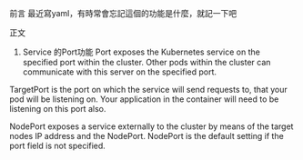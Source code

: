 前言
  最近寫yaml，有時常會忘記這個的功能是什麼，就記一下吧

正文

1. Service 的Port功能
Port exposes the Kubernetes service on the specified port within the cluster. Other pods within the cluster can communicate with this server on the specified port.

TargetPort is the port on which the service will send requests to, that your pod will be listening on. Your application in the container will need to be listening on this port also.

NodePort exposes a service externally to the cluster by means of the target nodes IP address and the NodePort. NodePort is the default setting if the port field is not specified.
